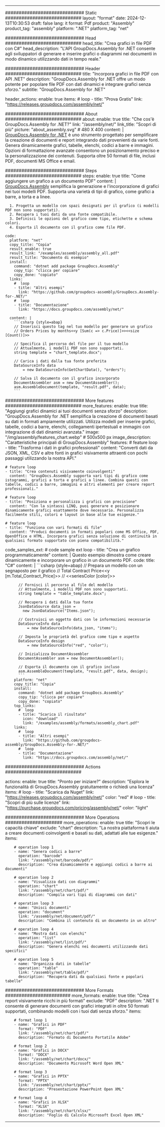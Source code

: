 



---
############################# Static ############################
layout: "format"
date:  2024-12-13T10:30:53
draft: false
lang: it
format: Pdf
product: "Assembly"
product_tag: "assembly"
platform: ".NET"
platform_tag: "net"

############################# Head ############################
head_title: "Crea grafici in file PDF con C#"
head_description: "L'API GroupDocs.Assembly for .NET consente agli sviluppatori di generare e inserire grafici o diagrammi nei documenti in modo dinamico utilizzando dati in tempo reale."

############################# Header ############################
title: "Incorpora grafici in file PDF con API .NET" 
description: "GroupDocs.Assembly for .NET offre un modo potente per popolare file PDF con dati dinamici e integrare grafici senza sforzo."
subtitle: "GroupDocs.Assembly for .NET" 

header_actions:
  enable: true
  items:
    #  loop
    - title: "Prova Gratis"
      link: "https://releases.groupdocs.com/assembly/net/"
      
############################# About ############################
about:
    enable: true
    title: "Che cos'è GroupDocs.Assembly for .NET?"
    link: "/assembly/net/"
    link_title: "Scopri di più"
    picture: "about_assembly.svg" # 480 X 400
    content: |
       [GroupDocs.Assembly for .NET](/assembly/net/) è uno strumento progettato per semplificare la creazione di documenti e report integrando dati provenienti da varie fonti. Genera dinamicamente grafici, tabelle, elenchi, codici a barre e immagini. Opzioni di formattazione avanzate consentono un posizionamento preciso e la personalizzazione dei contenuti. Supporta oltre 50 formati di file, inclusi PDF, documenti MS Office e email.

############################# Steps ############################
steps:
    enable: true
    title: "Come aggiungere un grafico a un documento PDF"
    content: |
      [GroupDocs.Assembly](/assembly/net/) semplifica la generazione e l'incorporazione di grafici nei tuoi modelli PDF. Supporta una varietà di tipi di grafico, come grafici a barre, a torta e a linee.
      
      1. Progetta un modello con spazi designati per il grafico (i modelli PDF non sono supportati).
      2. Recupera i tuoi dati da una fonte compatibile.
      3. Definisci le opzioni del grafico come tipo, etichette e schema colori.
      4. Esporta il documento con il grafico come file PDF.
   
    code:
      platform: "net"
      copy_title: "Copia"
      result_enable: true
      result_link: "/examples/assembly/assembly_all.pdf"
      result_title: "Documento di esempio"
      install:
        command: "dotnet add package GroupDocs.Assembly"
        copy_tip: "clicca per copiare"
        copy_done: "copiato"
      links:
        #  loop
        - title: "Altri esempi"
          link: "https://github.com/groupdocs-assembly/GroupDocs.Assembly-for-.NET/"
        #  loop
        - title: "Documentazione"
          link: "https://docs.groupdocs.com/assembly/net/"
          
      content: |
        ```csharp {style=abap}
        // Inserisci questo tag nel tuo modello per generare un grafico
        // Orders Prices by months<<y [Sum(c => c.Price)]>><<size [Count()]>>

        // Specifica il percorso del file per il tuo modello
        // Attualmente, i modelli PDF non sono supportati.
        string template = "chart_template.docx";

        // Carica i dati dalla tua fonte preferita
        DataSourceInfo data 
            = new DataSourceInfo(GetChartData(), "orders");

        // Salva il documento con il grafico incorporato
        DocumentAssembler asm = new DocumentAssembler();
        asm.AssembleDocument(template, "result.pdf", data);
        ```            

############################# More features ############################
more_features:
  enable: true
  title: "Aggiungi grafici dinamici ai tuoi documenti senza sforzo"
  description: "GroupDocs.Assembly for .NET semplifica la creazione di documenti basati su dati in formati ampiamente utilizzati. Utilizza modelli per inserire grafici, tabelle, codici a barre, elenchi, collegamenti ipertestuali e immagini con integrazione di dati dinamici avanzata."
  image: "/img/assembly/features_chart.webp" # 500x500 px
  image_description: "Caratteristiche principali di GroupDocs.Assembly"
  features:
    # feature loop
    - title: "Trasforma i dati in grafici professionali"
      content: "Converti dati da JSON, XML, CSV e altre fonti in grafici visivamente attraenti con pochi passaggi utilizzando la nostra API."

    # feature loop
    - title: "Crea contenuti visivamente coinvolgenti"
      content: "GroupDocs.Assembly supporta vari tipi di grafico come istogrammi, grafici a torta e grafici a linee. Combina questi con tabelle, codici a barre, immagini e altri elementi per creare report professionali."

    # feature loop
    - title: "Posiziona e personalizza i grafici con precisione"
      content: "Con la sintassi LINQ, puoi generare e posizionare dinamicamente grafici esattamente dove necessario. Personalizza facilmente stili, colori e layout in base alle tue esigenze."

    # feature loop
    - title: "Funziona con vari formati di file"
      content: "Produci documenti in formati popolari come MS Office, PDF, OpenOffice e HTML. Incorpora grafici senza soluzione di continuità in qualsiasi formato supportato con piena compatibilità."
      
  code_samples_ext:
    # code sample ext loop
    - title: "Crea un grafico programmaticamente"
      content: |
        Questo esempio dimostra come creare dinamicamente e incorporare un grafico in un documento PDF.
      code:
        title: "C#"
        content: |
          ```csharp {style=abap}
          // Prepara un modello con un segnaposto per il grafico
          // Total Contract Price<<y [m.Total_Contract_Price]>>
          // <<seriesColor [color]>>

          // Fornisci il percorso al file del modello
          // Attualmente, i modelli PDF non sono supportati.
          string template = "table_template.docx";

          // Recupera i dati dalla tua fonte
          JsonDataSource data_json = 
            new JsonDataSource("Items.json");

          // Costruisci un oggetto dati con le informazioni necessarie
          DataSourceInfo data 
              = new DataSourceInfo(data_json, "items");

          // Imposta le proprietà del grafico come tipo e aspetto
          DataSourceInfo design 
              = new DataSourceInfo("red", "color");

          // Inizializza DocumentAssembler
          DocumentAssembler asm = new DocumentAssembler();

          // Esporta il documento con il grafico incluso
          asm.AssembleDocument(template, "result.pdf", data, design);
          ```
        platform: "net"
        copy_title: "Copia"
        install:
          command: "dotnet add package GroupDocs.Assembly"
          copy_tip: "clicca per copiare"
          copy_done: "copiato"
        top_links:
          #  loop
          - title: "Scarica il risultato"
            icon: "download"
            link: "/examples/assembly/formats/assembly_chart.pdf"
        links:
          #  loop
          - title: "Altri esempi"
            link: "https://github.com/groupdocs-assembly/GroupDocs.Assembly-for-.NET/"
          #  loop
          - title: "Documentazione"
            link: "https://docs.groupdocs.com/assembly/net/"
            

            


############################# Actions ############################

actions:
  enable: true
  title: "Pronto per iniziare?"
  description: "Esplora le funzionalità di GroupDocs.Assembly gratuitamente o richiedi una licenza"
  items:
    #  loop
    - title: "Scarica da Nuget"
      link: "https://releases.groupdocs.com/assembly/net/"
      color: "red"
        #  loop
    - title: "Scopri di più sulle licenze"
      link: "https://purchase.groupdocs.com/pricing/assembly/net/"
      color: "light"


############################# More Operations #####################
more_operations:
    enable: true
    title: "Scopri le capacità chiave"
    exclude: "chart"
    description: "La nostra piattaforma ti aiuta a creare documenti coinvolgenti e basati su dati, adattati alle tue esigenze."
    items: 
          
        # operation loop 1
        - name: "Genera codici a barre"
          operation: "barcode"
          link: "/assembly/net/barcode/pdf/"
          description: "Crea dinamicamente e aggiungi codici a barre ai documenti"

        # operation loop 2
        - name: "Visualizza dati con diagrammi"
          operation: "chart"
          link: "/assembly/net/chart/pdf/"
          description: "Compila vari tipi di diagrammi con dati"

        # operation loop 3
        - name: "Unisci documenti"
          operation: "document"
          link: "/assembly/net/document/pdf/"
          description: "Combina il contenuto di un documento in un altro"

        # operation loop 4
        - name: "Mostra dati con elenchi"
          operation: "list"
          link: "/assembly/net/list/pdf/"
          description: "Genera elenchi nei documenti utilizzando dati specifici"

        # operation loop 5
        - name: "Organizza dati in tabelle"
          operation: "table"
          link: "/assembly/net/table/pdf/"
          description: "Recupera dati da qualsiasi fonte e popolari tabelle"
         
          
############################# More Formats ########################
more_formats:
    enable: true
    title: "Crea report visivamente ricchi in più formati"
    exclude: "PDF"
    description: ".NET ti consente di generare documenti con grafici integrati in oltre 50 formati supportati, combinando modelli con i tuoi dati senza sforzo."
    items: 
          
        # format loop 1
        - name: "Grafici in PDF"
          format: "PDF"
          link: "/assembly/net/chart/pdf/"
          description: "Formato di Documento Portatile Adobe"
          
        # format loop 2
        - name: "Grafici in DOCX"
          format: "DOCX"
          link: "/assembly/net/chart/docx/"
          description: "Documento Microsoft Word Open XML"
          
        # format loop 3
        - name: "Grafici in PPTX"
          format: "PPTX"
          link: "/assembly/net/chart/pptx/"
          description: "Presentazione PowerPoint Open XML"
          
        # format loop 4
        - name: "Grafici in XLSX"
          format: "XLSX"
          link: "/assembly/net/chart/xlsx/"
          description: "Foglio di Calcolo Microsoft Excel Open XML"


          

---